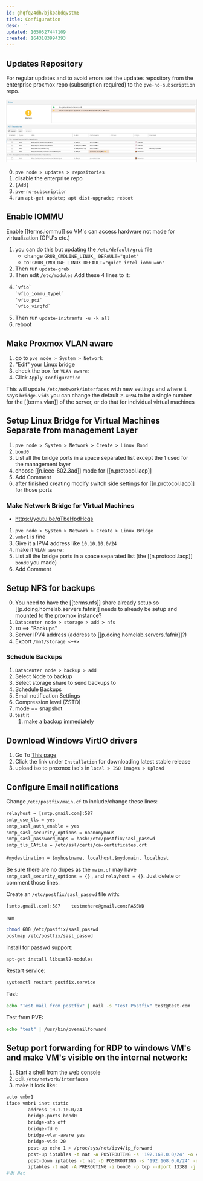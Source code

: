```yaml
---
id: ghqfq24dh7bjkpabdqvstm6
title: Configuration
desc: ''
updated: 1650527447109
created: 1643183994393
---
```


## Updates Repository

For regular updates and to avoid errors set the updates repository from the enterprise proxmox repo (subscription required) to the `pve-no-subscription` repo.

![repos](/assets/images/2022-01-25-23-37-43.png)

0. `pve node > updates > repositories`
1. disable the enterprise repo
2. `[Add]`
3. `pve-no-subscription`
4. run `apt-get update; apt dist-upgrade; reboot`

## Enable IOMMU

<!-- markdownlint-disable MD031-->

Enable [[terms.iommu]] so VM's can access hardware not made for virtualization (GPU's etc.)

1. you can do this but updating the `/etc/default/grub` file
   - change `GRUB_CMDLINE_LINUX_ DEFAULT="quiet"`
   - to: `GRUB_CMDLINE LINUX DEFAULT="quiet intel iommu=on"`
2. Then run `update-grub`
3. Then edit `/etc/modules` Add these 4 lines to it:
4.  
   ```txt
   `vfio`
   `vfio_iommu_typel`
   `vfio_pci`
   `vfio_virqfd`
   ```
5. Then run `update-initramfs -u -k all`
6. reboot

<!-- markdownlint-enable MD031-->
## Make Proxmox VLAN aware

1. go to `pve node > System > Network`
2. "Edit" your Linux bridge
3. check the box for `VLAN aware:`
4. Click `Apply Configuration`

This will update `/etc/network/interfaces` with new settings and where it says `bridge-vids` you can change the default `2-4094` to be a single number for the [[terms.vlan]] of the server, or do that for individual virtual machines

## Setup Linux Bridge for Virtual Machines Separate from management Layer

1. `pve node > System > Network > Create > Linux Bond`
2. `bond0`
3. List all the bridge ports in a space separated list except the 1 used for the management layer
4. choose [[n.ieee-802.3ad]] mode for [[n.protocol.lacp]]
5. Add Comment
6. after finished creating modify switch side settings for [[n.protocol.lacp]] for those ports

### Make Network Bridge for Virtual Machines

- <https://youtu.be/qTbeHpdHcqs>

1. `pve node > System > Network > Create > Linux Bridge`
2. `vmbr1` is fine
3. Give it a IPV4 address like `10.10.10.0/24`
4. make it `VLAN aware:`
5. List all the bridge ports in a space separated list (the [[n.protocol.lacp]] `bond0` you made)
6. Add Comment

## Setup NFS for backups

0. You need to have the [[terms.nfs]] share already setup so [[p.doing.homelab.servers.fafnir]] needs to already be setup and mounted to the proxmox instance?
1. `Datacenter node > storage > add > nfs`
2. `ID` ==> "Backups"
3. Server IPV4 address (address to [[p.doing.homelab.servers.fafnir]]?)
4. Export `/mnt/storage <++>`

### Schedule Backups

1. `Datacenter node > backup > add`
2. Select Node to backup
3. Select storage share to send backups to
4. Schedule Backups
5. Email notification Settings
6. Compression level (ZSTD)
7. mode == snapshot
8. test it
   1. make a backup immediately

## Download Windows VirtIO drivers

1. Go To [This page](https://pve.proxmox.com/wiki/Windows_VirtIO_Drivers)
2. Click the link under `Installation` for downloading latest stable release
3. upload iso to proxmox iso's in `local > ISO images > Upload`

## Configure Email notifications

Change `/etc/postfix/main.cf` to include/change these lines:

```txt
relayhost = [smtp.gmail.com]:587
smtp_use_tls = yes
smtp_sasl_auth_enable = yes
smtp_sasl_security_options = noanonymous
smtp_sasl_password_maps = hash:/etc/postfix/sasl_passwd
smtp_tls_CAfile = /etc/ssl/certs/ca-certificates.crt

#mydestination = $myhostname, localhost.$mydomain, localhost
```

Be sure there are no dupes as the `main.cf` may have `smtp_sasl_security_options = {}` , and `relayhost = {}`. Just delete or comment those lines.

Create an `/etc/postfix/sasl_passwd` file with:

```txt
[smtp.gmail.com]:587    testmehere@gmail.com:PASSWD
```

run

```bash
chmod 600 /etc/postfix/sasl_passwd
postmap /etc/postfix/sasl_passwd
```

install for passwd support:

```bash
apt-get install libsasl2-modules
```

Restart service:

```bash
systemctl restart postfix.service
```

Test:

```bash
echo "Test mail from postfix" | mail -s "Test Postfix" test@test.com
```

Test from PVE:

```bash
echo "test" | /usr/bin/pvemailforward
```

## Setup port forwarding for RDP to windows VM's and make VM's visible on the internal network:

1. Start a shell from the web console
2. edit `/etc/network/interfaces`
3. make it look like:

```bash
auto vmbr1
iface vmbr1 inet static
        address 10.1.10.0/24
        bridge-ports bond0
        bridge-stp off
        bridge-fd 0
        bridge-vlan-aware yes
        bridge-vids 20
        post-up echo 1 > /proc/sys/net/ipv4/ip_forward
        post-up iptables -t nat -A POSTROUTING -s '192.168.0.0/24' -o vmbr0 -j MASQUERADE
        post-down iptables -t nat -D POSTROUTING -s '192.168.0.0/24' -o vmbr0 -j MASQUERADE    
        iptables -t nat -A PREROUTING -i bond0 -p tcp --dport 13389 -j DNAT --to 192.168.3.15:3389
#VM Net
```
